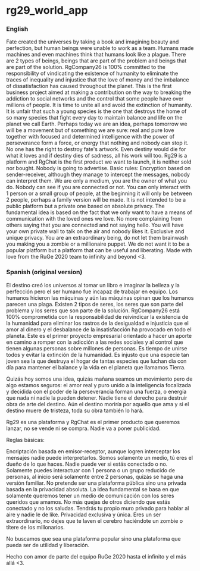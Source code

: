 # rg29_world_app

### English

Fate created the universes by taking a book and imagining beauty and perfection, but human beings were unable to work as a team. Humans made machines and even machines think that humans look like a plague. There are 2 types of beings, beings that are part of the problem and beings that are part of the solution. RgCompany26 is 100% committed to the responsibility of vindicating the existence of humanity to eliminate the traces of inequality and injustice that the love of money and the imbalance of dissatisfaction has caused throughout the planet. This is the first business project aimed at making a contribution on the way to breaking the addiction to social networks and the control that some people have over millions of people. It is time to unite all and avoid the extinction of humanity. It is unfair that such a young species is the one that destroys the home of so many species that fight every day to maintain balance and life on the planet we call Earth.  Perhaps today we are an idea, perhaps tomorrow we will be a movement but of something we are sure: real and pure love together with focused and determined intelligence with the power of perseverance form a force, or energy that nothing and nobody can stop it. No one has the right to destroy fate's artwork. Even destiny would die for what it loves and if destiny dies of sadness, all his work will too.  Rg29 is a platform and RgChat is the first product we want to launch, it is neither sold nor bought. Nobody is going to advertise.  Basic rules:  Encryption based on sender-receiver, although they manage to intercept the messages, nobody can interpret them. We are only a medium, you are the owner of what you do. Nobody can see if you are connected or not. You can only interact with 1 person or a small group of people, at the beginning it will only be between 2 people, perhaps a family version will be made. It is not intended to be a public platform but a private one based on absolute privacy. The fundamental idea is based on the fact that we only want to have a means of communication with the loved ones we love. No more complaining from others saying that you are connected and not saying hello. You will have your own private wall to talk on the air and nobody likes it. Exclusive and unique privacy. You are an extraordinary being, do not let them brainwash you making you a zombie or a millionaire puppet.  We do not want it to be a popular platform but a platform that can be useful and liberating.  Made with love from the RuGe 2020 team to infinity and beyond &lt;3.

### Spanish (original version)

El destino creó los universos al tomar un libro e imaginar la belleza y la perfección pero el ser humano fue incapaz de trabajar en equipo. Los humanos hicieron las máquinas y aún las máquinas opinan que los humanos parecen una plaga. Existen 2 tipos de seres, los seres que son parte del problema y los seres que son parte de la solución. RgCompany26 está 100% comprometida con la responsabilidad de reivindicar la existencia de la humanidad para eliminar los rastros de la desigualdad e injusticia que el amor al dinero y el desbalance de la insatisfacción ha provocado en todo el planeta.
Este es el primer proyecto empresarial orientado a hacer un aporte en camino a romper con la adicción a las redes sociales y al control que tienen algunas personas sobre millones de personas. Es tiempo de unirse todos y evitar la extinción de la humanidad. Es injusto que una especie tan joven sea la que destruya el hogar de tantas especies que luchan día con día para mantener el balance y la vida en el planeta que llamamos Tierra.

Quizás hoy somos una idea, quizás mañana seamos un movimiento pero de algo estamos seguros: el amor real y puro unido a la inteligencia focalizada y decidida con el poder de la perseverancia forman una fuerza, o energía que nada ni nadie la pueden detener.
Nadie tiene el derecho para destruir obra de arte del destino.
Aún el destino moriría por aquello que ama y si el destino muere de tristeza, toda su obra también lo hará.

Rg29 es una plataforma y RgChat es el primer producto que queremos lanzar, no se vende ni se compra. Nadie va a poner publicidad.

Reglas básicas:

Encriptación basada en emisor-receptor, aunque logren interceptar los mensajes nadie puede interpretarlos.
Somos solamente un medio, tú eres el dueño de lo que haces.
Nadie puede ver si estás conectado o no.
Solamente puedes interactuar con 1 persona o un grupo reducido de personas, al inicio será solamente entre 2 personas, quizás se haga una versión familiar. 
No pretende ser una plataforma pública sino una privada basada en la privacidad absoluta.
La idea fundamental se basa en que solamente queremos tener un medio de comunicación con los seres queridos que amamos.
No más quejas de otros diciendo que estás conectado y no los saludas.
Tendrás tu propio muro privado para hablar al aire y nadie le de like.
Privacidad exclusiva y única.
Eres un ser extraordinario, no dejes que te laven el cerebro haciéndote un zombie o títere de los millonarios.

No buscamos que sea una plataforma popular sino una plataforma que pueda ser de utilidad y liberación.

Hecho con amor de parte del equipo RuGe 2020 hasta el infinito y el más allá <3.
